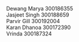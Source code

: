 Dewang Marya 300186355
<br>Jasjeet Singh 300188659
<br>Parvir Gill 300192004
<br>Karan Dhanoa 300172390
<br>Vrinda 300187324